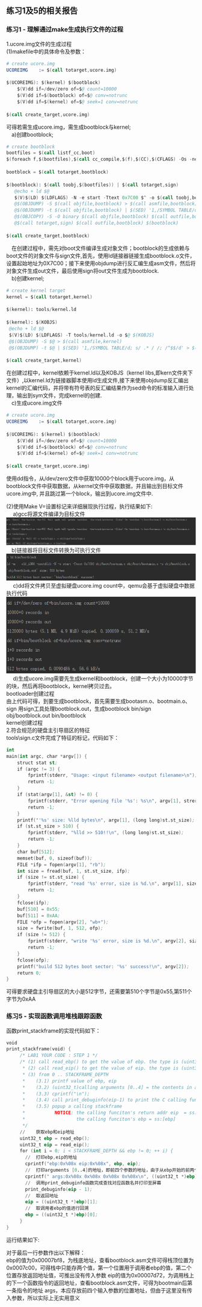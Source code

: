 ## 练习1及5的相关报告

### 练习1 - 理解通过make生成执行文件的过程

1.ucore.img文件的生成过程<br>
(1)makefile中的具体命令及参数：<br>
```s
# create ucore.img
UCOREIMG	:= $(call totarget,ucore.img)

$(UCOREIMG): $(kernel) $(bootblock)
	$(V)dd if=/dev/zero of=$@ count=10000
	$(V)dd if=$(bootblock) of=$@ conv=notrunc
	$(V)dd if=$(kernel) of=$@ seek=1 conv=notrunc

$(call create_target,ucore.img)
 ```
 可得若需生成ucore.img，需生成bootblock与kernel;<br>
 &emsp;a)创建bootblock;
 ```s
 # create bootblock
bootfiles = $(call listf_cc,boot)
$(foreach f,$(bootfiles),$(call cc_compile,$(f),$(CC),$(CFLAGS) -Os -nostdinc))

bootblock = $(call totarget,bootblock)

$(bootblock): $(call toobj,$(bootfiles)) | $(call totarget,sign)
	@echo + ld $@
	$(V)$(LD) $(LDFLAGS) -N -e start -Ttext 0x7C00 $^ -o $(call toobj,bootblock)
	@$(OBJDUMP) -S $(call objfile,bootblock) > $(call asmfile,bootblock)
	@$(OBJDUMP) -t $(call objfile,bootblock) | $(SED) '1,/SYMBOL TABLE/d; s/ .* / /; /^$$/d' > $(call symfile,bootblock)
	@$(OBJCOPY) -S -O binary $(call objfile,bootblock) $(call outfile,bootblock)
	@$(call totarget,sign) $(call outfile,bootblock) $(bootblock)

$(call create_target,bootblock)
 ```
  &emsp;在创建过程中，需先对boot文件编译生成对象文件；bootblock的生成依赖与boot文件的对象文件与sign文件,首先，使用ld链接器链接生成bootblock.o文件，设置起始地址为0X7C00；接下来使用objdump进行反汇编生成asm文件，然后将对象文件生成out文件，最后使用sign将out文件生成为bootblock.<br>
  &emsp;b)创建kernel;
   ```s
# create kernel target
kernel = $(call totarget,kernel)

$(kernel): tools/kernel.ld

$(kernel): $(KOBJS)
	@echo + ld $@
	$(V)$(LD) $(LDFLAGS) -T tools/kernel.ld -o $@ $(KOBJS)
	@$(OBJDUMP) -S $@ > $(call asmfile,kernel)
	@$(OBJDUMP) -t $@ | $(SED) '1,/SYMBOL TABLE/d; s/ .* / /; /^$$/d' > $(call symfile,kernel)

$(call create_target,kernel)
 ```
在创建过程中，kernel依赖于kernel.ld以及KOBJS（kernel libs,即kern文件夹下文件）,以kernel.ld为链接器脚本使用ld生成文件,接下来使用objdump反汇编出kernel的汇编代码，并将带有符号表的反汇编结果作为sed命令的标准输入进行处理，输出到sym文件，完成kernel的创建.<br>
&emsp;c)生成ucore.img文件
```s
# create ucore.img
UCOREIMG	:= $(call totarget,ucore.img)

$(UCOREIMG): $(kernel) $(bootblock)
	$(V)dd if=/dev/zero of=$@ count=10000
	$(V)dd if=$(bootblock) of=$@ conv=notrunc
	$(V)dd if=$(kernel) of=$@ seek=1 conv=notrunc

$(call create_target,ucore.img)
 ```
使用dd指令，从/dev/zero文件中获取10000个block用于ucore.img，从bootblock文件中获取数据，从kernel文件中获取数据，并且输出到目标文件ucore.img中, 并且跳过第一个block，输出到ucore.img文件中.

(2)使用Make V=设置标记来详细展现执行过程，执行结果如下:<br>
  &emsp; a)gcc将源文件编译为目标文件<br>
  ![代码结果](https://github.com/NKU-OS-Study-Team/ucore/blob/main/lab1/gmm/images/img2.png)<br>
   &emsp;b)链接器将目标文件转换为可执行文件<br>
  ![代码结果](https://github.com/NKU-OS-Study-Team/ucore/blob/main/lab1/gmm/images/img3.png)<br>
  &emsp; c)dd将文件拷贝至虚拟硬盘ucore.img count中，qemu会基于虚拟硬盘中数据执行代码<br>
![代码结果](https://github.com/NKU-OS-Study-Team/ucore/blob/main/lab1/gmm/images/img5.png)<br>
  &emsp; d)生成ucore.img需要先生成kernel和bootblock，创建一个大小为10000字节的块，然后再将bootblock，kernel拷贝过去。<br>
bootloader创建过程<br>
由上代码可得，到要生成bootblock，首先需要生成bootasm.o、bootmain.o、sign
用sign工具处理bootblock.out，生成bootblock
bin/sign obj/bootblock.out bin/bootblock<br>
kernel创建过程<br>
2.符合规范的硬盘主引导扇区的特征<br>
tools\sign.c文件完成了特征的标记，代码如下：<br>
```s
int
main(int argc, char *argv[]) {
    struct stat st;
    if (argc != 3) {
        fprintf(stderr, "Usage: <input filename> <output filename>\n");
        return -1;
    }
    if (stat(argv[1], &st) != 0) {
        fprintf(stderr, "Error opening file '%s': %s\n", argv[1], strerror(errno));
        return -1;
    }
    printf("'%s' size: %lld bytes\n", argv[1], (long long)st.st_size);
    if (st.st_size > 510) {
        fprintf(stderr, "%lld >> 510!!\n", (long long)st.st_size);
        return -1;
    }
    char buf[512];
    memset(buf, 0, sizeof(buf));
    FILE *ifp = fopen(argv[1], "rb");
    int size = fread(buf, 1, st.st_size, ifp);
    if (size != st.st_size) {
        fprintf(stderr, "read '%s' error, size is %d.\n", argv[1], size);
        return -1;
    }
    fclose(ifp);
    buf[510] = 0x55;
    buf[511] = 0xAA;
    FILE *ofp = fopen(argv[2], "wb+");
    size = fwrite(buf, 1, 512, ofp);
    if (size != 512) {
        fprintf(stderr, "write '%s' error, size is %d.\n", argv[2], size);
        return -1;
    }
    fclose(ofp);
    printf("build 512 bytes boot sector: '%s' success!\n", argv[2]);
    return 0;
}
 ```
可得要求硬盘主引导扇区的大小是512字节，还需要第510个字节是0x55,第511个字节为0xAA<br>


### 练习5 - 实现函数调用堆栈跟踪函数<br>
函数print_stackframe的实现代码如下：<br>
```s
void
print_stackframe(void) {
     /* LAB1 YOUR CODE : STEP 1 */
     /* (1) call read_ebp() to get the value of ebp. the type is (uint32_t);
      * (2) call read_eip() to get the value of eip. the type is (uint32_t);
      * (3) from 0 .. STACKFRAME_DEPTH
      *    (3.1) printf value of ebp, eip
      *    (3.2) (uint32_t)calling arguments [0..4] = the contents in address (uint32_t)ebp +2 [0..4]
      *    (3.3) cprintf("\n");
      *    (3.4) call print_debuginfo(eip-1) to print the C calling function name and line number, etc.
      *    (3.5) popup a calling stackframe
      *           NOTICE: the calling funciton's return addr eip  = ss:[ebp+4]
      *                   the calling funciton's ebp = ss:[ebp]
      */
     //    获取ebp和eip地址
     uint32_t ebp = read_ebp();
     uint32_t eip = read_eip();
     for (int i = 0; i < STACKFRAME_DEPTH && ebp != 0; ++ i) {
       //  打印ebp,eip的地址
       cprintf("ebp:0x%08x eip:0x%08x", ebp, eip);
       //  打印arguments [0..4]的地址，即前四个参数的地址，由于从ebp开始的前两个位置存储调用者ebp以及返回地址，所以从ebp[2]开始
       cprintf(" args:0x%08x 0x%08x 0x%08x 0x%08x\n", ((uint32_t *)ebp)[2], ((uint32_t *)ebp)[3], ((uint32_t *)ebp)[4], ((uint32_t *)ebp)[5]);
       //  调用print_debuginfo函数完成查找对应函数名并打印至屏幕
       print_debuginfo(eip - 1);
       //  取返回地址
       eip = ((uint32_t *)ebp)[1];
       //  取调用者ebp的值进行回溯
       ebp = ((uint32_t *)ebp)[0];
     }
}
 ```
运行结果如下:<br>

对于最后一行参数作出以下解释：<br>
ebp的值为0x00007bf8，为栈底地址，查看bootblock.asm文件可得栈顶位置为0x0007c00，可得栈中只能存两个值，第一个位置用于调用者ebp的值，第二个位置存放返回地址值，可推出没有传入参数
eip的值为0x00007d72，为调用栈上的下一个函数指令的返回地址，查看bootblock.asm文件，可得为bootmain后第一条指令的地址
args，本应存放前四个输入参数的位置地址，但由于这里没有传入参数，所以实际上无实用意义
